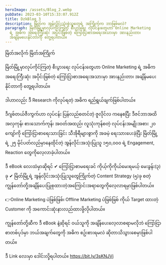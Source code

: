 ```yaml
---
heroImage: /assets/Blog_2.webp
pubDate: 2023-03-10T15:33:07.912Z
title: DzkBlog_3
description: မြိတ်က အွန်လိုင်းသုံးစွဲသူတွေရဲ့ အကြိုက်က ဘာဖြစ်မလဲ?
paragraph: မြိတ်မြို့မှာလုပ်ကိုင်ကြတဲ့ စီးပွားရေး လုပ်ငန်းတွေဟာ Online Marketing
  ရဲ့ အဓိက အရေးကြီးဆုံး အပိုင်းဖြစ်တဲ့ ကြော်ငြာစာအရေးအသားမှာ အားနည်းတာ၊
  အချိန်မပေးနိုင်တာကို တွေ့ရပါတယ်။
---
```


<!--StartFragment-->

မြိတ်အလိုက် မြိတ်အကြိုက်

မြိတ်မြို့မှာလုပ်ကိုင်ကြတဲ့ စီးပွားရေး လုပ်ငန်းတွေဟာ Online Marketing ရဲ့ အဓိက အရေးကြီးဆုံး အပိုင်းဖြစ်တဲ့ ကြော်ငြာစာအရေးအသားမှာ အားနည်းတာ၊ အချိန်မပေးနိုင်တာကို တွေ့ရပါတယ်။

ဒါဟာလည်း ဒီ Research ကိုလုပ်ရတဲ့ အဓိက ရည်ရွယ်ချက်ဖြစ်ပါတယ်။

ဒီဂျစ်တယ်ဇီးကွက်ဟာ လုပ်ငန်း ပြန်လည်စတင်တဲ့ ဇူလိုင်လ ကနေစပြီး ဒီဇင်ဘာအထိ အလှကုန်၊ စားသောက်ကုန်၊ အဝတ်အထည်၊ လူသုံးကုန်စတဲ့ လုပ်ငန်းအမျိုးအစား ၂၀ ကျော်ကို ကြော်ငြာစာရေးသားခြင်း သီအိုရီများစွာကို အခမဲ့ ရေးသားပေးခဲ့ပြီး မြိတ်မြို့ရဲ့ ၂၅ မိုင်ပတ်လည်မှာနေထိုင်တဲ့ အွန်လိုင်းအသုံးပြုသူ ၁၅၀,၀၀၀ ရဲ့ Engagement, Reaction တွေကိုလေ့လာခဲ့ပါတယ်။

ဒီ eBook လေးထဲမှာဆိုရင် ✔ ကြော်ငြာစာမရေးခင် ကိုယ့်ကိုကိုယ်မေးရမယ့် မေးခွန်း(၃) ခု ✔ မြိတ်မြို့ရဲ့ အွန်လိုင်းအသုံးပြုသူတွေကြိုက်တဲ့ Content Strategy (၅)ခု စတဲ့ ကျွန်တော်တို့အချိန်ပေးပြုစုထားတဲ့အကြောင်းအရာတွေကိုလေ့လာရမှာဖြစ်ပါတယ်။

👉Online Marketing ပဲဖြစ်ဖြစ်၊ Offline Marketing ပဲဖြစ်ဖြစ် ကိုယ် Target ထားတဲ့ Customer ကို အကောင်းဆုံးနားလည်ထားဖို့လိုပါတယ်။

ကျွန်တော်တို့ဆီက ဒီ eBook နဲ့ဆိုရင် ဝယ်သူကို အချိန်ပေးလေ့လာစရာမလိုဘဲ ကြော်ငြာစာတစ်ပုဒ်မှာ ဘယ်အချက်တွေကို အဓိက စဥ်းစားရမလဲ ဆိုတာသိသွားစေမှာဖြစ်ပါတယ်။

ဒီ Link လေးမှာ ဒေါင်းလို့ရပါတယ်။ <https://bit.ly/3sKNJVj>

<!--EndFragment-->
